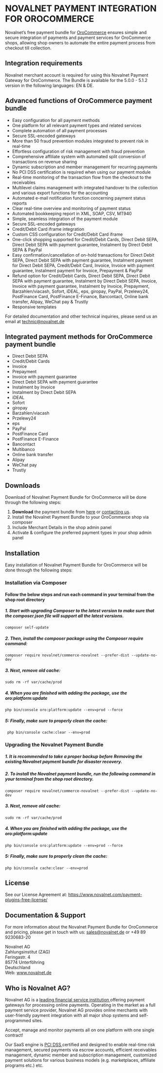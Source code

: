 # NOVALNET PAYMENT INTEGRATION FOR OROCOMMERCE
Novalnet’s free payment bundle for <a href="https://www.novalnet.com/integration/orocommerce/">OroCommerce</a> ensures simple and secure integration of payments and payment services for OroCommerce shops, allowing shop owners to automate the entire payment process from checkout till collection. 

## Integration requirements 
Novalnet merchant account is required for using this Novalnet Payment Gateway for OroCommerce. The Bundle is available for the 5.0.0 - 5.1.2 version in the following languages: EN & DE. 

## Advanced functions of OroCommerce payment bundle
- Easy configuration for all payment methods
- One platform for all relevant payment types and related services
- Complete automation of all payment processes
- Secure SSL-encoded gateways
- More than 50 fraud prevention modules integrated to prevent risk in real-time
- Effortless configuration of risk management with fraud prevention
- Comprehensive affiliate system with automated split conversion of transactions on revenue sharing
- Dynamic subscription and member management for recurring payments
- No PCI DSS certification is required when using our payment module
- Real-time monitoring of the transaction flow from the checkout to the receivables
- Multilevel claims management with integrated handover to the collection and various export functions for the accounting
- Automated e-mail notification function concerning payment status reports
- Clear real-time overview and monitoring of payment status
- Automated bookkeeping report in XML, SOAP, CSV, MT940
- Simple, seamless integration of the payment module
- Secure SSL-encoded gateways
- Credit/Debit Card iframe integration 
- Custom CSS configuration for Credit/Debit Card iframe
- One-click shopping supported for Credit/Debit Cards, Direct Debit SEPA, Direct Debit SEPA with payment guarantee, Instalment by Direct Debit SEPA & PayPal
- Easy confirmation/cancellation of on-hold transactions for Direct Debit SEPA, Direct Debit SEPA with payment guarantee, Instalment payment for Direct Debit SEPA, Credit/Debit Card, Invoice, Invoice with payment guarantee, Instalment payment for Invoice, Prepayment & PayPal
- Refund option for Credit/Debit Cards, Direct Debit SEPA, Direct Debit SEPA with payment guarantee, Instalment by Direct Debit SEPA, Invoice, Invoice with payment guarantee, Instalment by Invoice, Prepayment, Barzahlen/viacash, Sofort, iDEAL, eps, giropay, PayPal, Przelewy24, PostFinance Card, PostFinance E-Finance, Bancontact, Online bank transfer, Alipay, WeChat pay & Trustly
- Responsive templates

For detailed documentation and other technical inquiries, please send us an email at <a href="mailto:technic@novalnet.de"> technic@novalnet.de </a>

## Integrated payment methods for OroCommerce payment bundle

-	Direct Debit SEPA
-	Credit/Debit Cards
-	Invoice
-	Prepayment
-	Invoice with payment guarantee
-	Direct Debit SEPA with payment guarantee
-	Instalment by Invoice
-	Instalment by Direct Debit SEPA
-	iDEAL
-	Sofort
-	giropay
-	Barzahlen/viacash
-	Przelewy24
- 	eps
-	PayPal
-	PostFinance Card
- 	PostFinance E-Finance
- 	Bancontact
- 	Multibanco
- 	Online bank transfer
- 	Alipay
- 	WeChat pay
- 	Trustly

## Downloads
Download of Novalnet Payment Bundle for OroCommerce will be done through the following steps:
1. **Download** the payment bundle from <a href="https://extensions.oroinc.com/orocommerce/extension/novalnet-payment-extension/"> here</a> or <a href="https://www.novalnet.de/kontakt/sales"> contacting us</a>.
2. Install the Novalnet Payment Bundle to your OroCommerce shop via composer
3. Include Merchant Details in the shop admin panel 
4. Activate & configure the preferred payment types in your shop admin panel

## Installation 
Easy installation of Novalnet Payment Bundle for OroCommerce will be done through the following steps:

### Installation via Composer
#### Follow the below steps and run each command in your terminal from the shop root directory
 ##### 1. Start with upgrading Composer to the latest version to make sure that the composer.json file will support all the latest versions.
 ```
 composer self-update
 ```
 ##### 2. Then, install the composer package using the Composer require command:
 ```
 composer require novalnet/commerce-novalnet --prefer-dist --update-no-dev
 ```
 ##### 3. Next, remove old cache:
 ```
 sudo rm -rf var/cache/prod
 ```
 ##### 4. When you are finished with adding the package, use the oro:platform:update
 ```
 php bin/console oro:platform:update --env=prod --force
 ```
 ##### 5: Finally, make sure to properly clean the cache:
 ```
  php bin/console cache:clear --env=prod
 ```
### Upgrading the Novalnet Payment Bundle

 ##### 1. It is recommended to take a proper backup before Removing the existing Novalnet payment bundle for disaster recovery.

 ##### 2. To install the Novalnet payment bundle, run the following command in your terminal from the shop root directory.
 ```
 composer require novalnet/commerce-novalnet --prefer-dist --update-no-dev
 ```
 ##### 3. Next, remove old cache:
 ```
 sudo rm -rf var/cache/prod
 ```
 ##### 4. When you are finished with adding the package, use the oro:platform:update
 ```
 php bin/console oro:platform:update --env=prod --force
 ```
 ##### 5: Finally, make sure to properly clean the cache:
 ```
 php bin/console cache:clear --env=prod
 ```
## License  
See our License Agreement at: https://www.novalnet.com/payment-plugins-free-license/
## Documentation & Support
For more information about the Novalnet Payment Bundle for OroCommerce and pricing, please get in touch with us:  <a href="mailto:sales@novalnet.de"> sales@novalnet.de </a> or +49 89 9230683-20<br>

Novalnet AG<br>
Zahlungsinstitut (ZAG)<br>
Feringastr. 4<br>
85774 Unterföhring<br>
Deutschland<br>
Web: www.novalnet.de 

## Who is Novalnet AG?
<p>Novalnet AG is a <a href="https://www.novalnet.de/zahlungsinstitut"> leading financial service institution </a> offering payment gateways for processing online payments. Operating in the market as a full payment service provider, Novalnet AG provides online merchants with user-friendly payment integration with all major shop systems and self-programmed sites.</p> 
<p>Accept, manage and monitor payments all on one platform with one single contract!</p>
<p>Our SaaS engine is <a href="https://www.novalnet.de/pci-dss-zertifizierung"> PCI DSS </a> certified and designed to enable real-time risk management, secured payments via escrow accounts, efficient receivables management, dynamic member and subscription management, customized payment solutions for various business models (e.g. marketplaces, affiliate programs etc.) etc.</p>

